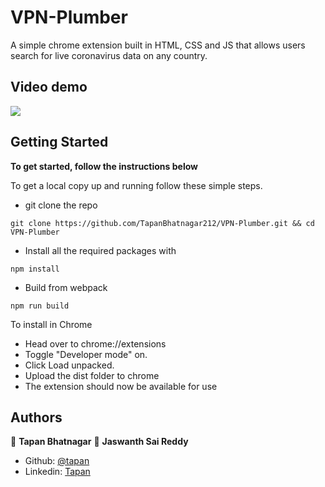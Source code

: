 # VPN-Plumber

A simple chrome extension built in HTML, CSS and JS that allows users search for live coronavirus data on any country.

## Video demo

![](./demo.gif)

## Getting Started

**To get started, follow the instructions below**

To get a local copy up and running follow these simple steps.

- git clone the repo

```
git clone https://github.com/TapanBhatnagar212/VPN-Plumber.git && cd VPN-Plumber
```

- Install all the required packages with

```
npm install
```

- Build from webpack

```
npm run build
```

To install in Chrome

- Head over to chrome://extensions
- Toggle "Developer mode" on.
- Click Load unpacked.
- Upload the dist folder to chrome
- The extension should now be available for use


## Authors

👤 **Tapan Bhatnagar**
👤 **Jaswanth Sai Reddy**

- Github: [@tapan](https://github.com/tapan-bhatnagar)
- Linkedin: [Tapan](https://www.linkedin.com/in/tapan212/)
